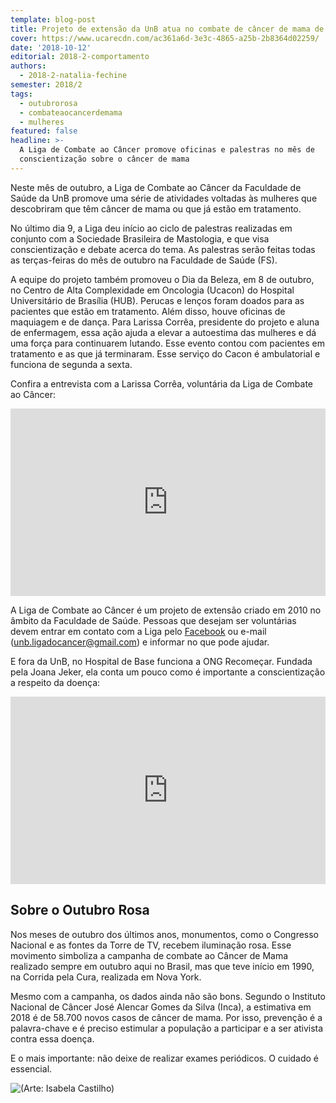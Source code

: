 ```yaml
---
template: blog-post
title: Projeto de extensão da UnB atua no combate de câncer de mama de forma gratuita
cover: https://www.ucarecdn.com/ac361a6d-3e3c-4865-a25b-2b8364d02259/
date: '2018-10-12'
editorial: 2018-2-comportamento
authors:
  - 2018-2-natalia-fechine
semester: 2018/2
tags:
  - outubrorosa
  - combateaocancerdemama
  - mulheres
featured: false
headline: >-
  A Liga de Combate ao Câncer promove oficinas e palestras no mês de
  conscientização sobre o câncer de mama
---
```

Neste mês de outubro, a Liga de Combate ao Câncer da Faculdade de Saúde da UnB promove uma série de atividades voltadas às mulheres que descobriram que têm câncer de mama ou que já estão em tratamento.

No último dia 9, a Liga deu início ao ciclo de palestras realizadas em conjunto com a Sociedade Brasileira de Mastologia, e que visa conscientização e debate acerca do tema. As palestras serão feitas todas as terças-feiras do mês de outubro na Faculdade de Saúde (FS).

A equipe do projeto também promoveu o Dia da Beleza, em 8 de outubro, no Centro de Alta Complexidade em Oncologia (Ucacon) do Hospital Universitário de Brasília (HUB). Perucas e lenços foram doados para as pacientes que estão em tratamento. Além disso, houve oficinas de maquiagem e de dança. Para Larissa Corrêa, presidente do projeto e aluna de enfermagem, essa ação ajuda a elevar a autoestima das mulheres e dá uma força para continuarem lutando. Esse evento contou com pacientes em tratamento e as que já terminaram. Esse serviço do Cacon é ambulatorial e funciona de segunda a sexta.

Confira a entrevista com a Larissa Corrêa, voluntária da Liga de Combate ao Câncer:

<iframe width="100%" height="300" scrolling="no" frameborder="no" allow="autoplay" src="https://w.soundcloud.com/player/?url=https%3A//api.soundcloud.com/tracks/513492657&color=%23ff5500&auto_play=false&hide_related=false&show_comments=true&show_user=true&show_reposts=false&show_teaser=true&visual=true"></iframe>

A Liga de Combate ao Câncer é um projeto de extensão criado em 2010 no âmbito da Faculdade de Saúde. Pessoas que desejam ser voluntárias devem entrar em contato com a Liga pelo [Facebook](https://www.facebook.com/lcc.unb/) ou e-mail (unb.ligadocancer@gmail.com) e informar no que pode ajudar.

E fora da UnB, no Hospital de Base funciona a ONG Recomeçar. Fundada pela Joana Jeker, ela conta um pouco como é importante a conscientização a respeito da doença:

<iframe width="100%" height="300" scrolling="no" frameborder="no" allow="autoplay" src="https://w.soundcloud.com/player/?url=https%3A//api.soundcloud.com/tracks/513496962&color=%23ff5500&auto_play=false&hide_related=false&show_comments=true&show_user=true&show_reposts=false&show_teaser=true&visual=true"></iframe>

## Sobre o Outubro Rosa

Nos meses de outubro dos últimos anos, monumentos, como o Congresso Nacional e as fontes da Torre de TV, recebem iluminação rosa. Esse movimento simboliza a campanha de combate ao Câncer de Mama realizado sempre em outubro aqui no Brasil, mas que teve início em 1990, na Corrida pela Cura, realizada em Nova York.

Mesmo com a campanha, os dados ainda não são bons. Segundo o Instituto Nacional de Câncer José Alencar Gomes da Silva (Inca), a estimativa em 2018 é de 58.700 novos casos de câncer de mama. Por isso, prevenção é a palavra-chave e é preciso estimular a população a participar e a ser ativista contra essa doença.

E o mais importante: não deixe de realizar exames periódicos. O cuidado é essencial.

![(Arte: Isabela Castilho)](https://www.ucarecdn.com/963ac6ad-fb89-48e9-b29b-17302b625252/)
